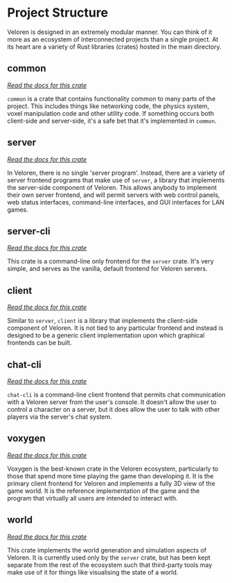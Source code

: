 # Project Structure

Veloren is designed in an extremely modular manner. You can think of it more as an ecosystem of interconnected projects than a single project. At its heart are a variety of Rust libraries (crates) hosted in the main directory.

## common

[*Read the docs for this crate*](https://docs.veloren.net/veloren_common)

`common` is a crate that contains functionality common to many parts of the project. This includes things like networking code, the physics system, voxel manipulation code and other utility code. If something occurs both client-side and server-side, it's a safe bet that it's implemented in `common`.

## server

[*Read the docs for this crate*](https://docs.veloren.net/veloren_server)

In Veloren, there is no single 'server program'. Instead, there are a variety of server frontend programs that make use of `server`, a library that implements the server-side component of Veloren. This allows anybody to implement their own server frontend, and will permit servers with web control panels, web status interfaces, command-line interfaces, and GUI interfaces for LAN games.

## server-cli

[*Read the docs for this crate*](https://docs.veloren.net/veloren_server_cli)

This crate is a command-line only frontend for the `server` crate. It's very simple, and serves as the vanilla, default frontend for Veloren servers.

## client

[*Read the docs for this crate*](https://docs.veloren.net/veloren_client)

Similar to `server`, `client` is a library that implements the client-side component of Veloren. It is not tied to any particular frontend and instead is designed to be a generic client implementation upon which graphical frontends can be built.

## chat-cli

[*Read the docs for this crate*](https://docs.veloren.net/veloren_chat_cli)

`chat-cli` is a command-line client frontend that permits chat communication with a Veloren server from the user's console. It doesn't allow the user to control a character on a server, but it does allow the user to talk with other players via the server's chat system.

## voxygen

[*Read the docs for this crate*](https://docs.veloren.net/veloren_voxygen)

Voxygen is the best-known crate in the Veloren ecosystem, particularly to those that spend more time playing the game than developing it. It is the primary client frontend for Veloren and implements a fully 3D view of the game world. It is the reference implementation of the game and the program that virtually all users are intended to interact with.

## world

[*Read the docs for this crate*](https://docs.veloren.net/veloren_world)

This crate implements the world generation and simulation aspects of Veloren. It is currently used only by the `server` crate, but has been kept separate from the rest of the ecosystem such that third-party tools may make use of it for things like visualising the state of a world.
